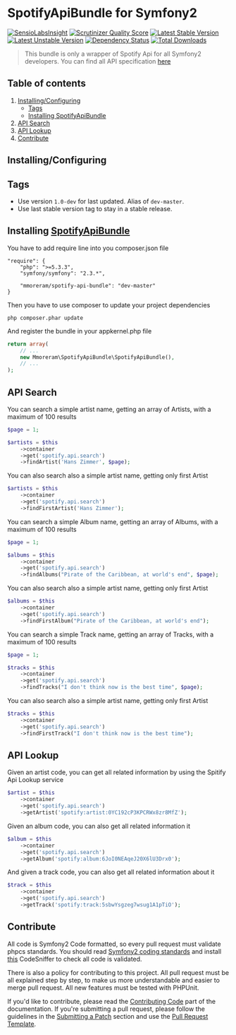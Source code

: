 SpotifyApiBundle for Symfony2
=====
[![SensioLabsInsight](https://insight.sensiolabs.com/projects/7980c1e5-b430-4264-8d30-d6e2ef68d0d8/mini.png)](https://insight.sensiolabs.com/projects/7980c1e5-b430-4264-8d30-d6e2ef68d0d8)
[![Scrutinizer Quality Score](https://scrutinizer-ci.com/g/mmoreram/SpotifyApiBundle/badges/quality-score.png?s=963c9aa24957514a35b451d215e4b82316f789ac)](https://scrutinizer-ci.com/g/mmoreram/SpotifyApiBundle/)
[![Latest Stable Version](https://poser.pugx.org/mmoreram/spotify-api-bundle/v/stable.png)](https://packagist.org/packages/mmoreram/gearman-bundle)
[![Latest Unstable Version](https://poser.pugx.org/mmoreram/spotify-api-bundle/v/unstable.png)](https://packagist.org/packages/mmoreram/gearman-bundle)
[![Dependency Status](https://www.versioneye.com/user/projects/52ab6d2b632bac54800000e3/badge.png)](https://www.versioneye.com/user/projects/52ab6d2b632bac54800000e3)
[![Total Downloads](https://poser.pugx.org/mmoreram/spotify-api-bundle/downloads.png)](https://packagist.org/packages/mmoreram/spotify-api-bundle)

> This bundle is only a wrapper of Spotify Api for all Symfony2 developers.
> You can find all API specification [here](https://developer.spotify.com/technologies/web-api/)

Table of contents
-----
1. [Installing/Configuring](#installingconfiguring)
    * [Tags](#tags)
    * [Installing SpotifyApiBundle](#installing-spotifyapibundle)
2. [API Search](#api-search)
3. [API Lookup](#api-lookup)
3. [Contribute](#contribute)

Installing/Configuring
---

## Tags

* Use version `1.0-dev` for last updated. Alias of `dev-master`.
* Use last stable version tag to stay in a stable release.

## Installing [SpotifyApiBundle](https://github.com/mmoreram/SpotifyApiBundle)

You have to add require line into you composer.json file

``` ỳml
"require": {
    "php": ">=5.3.3",
    "symfony/symfony": "2.3.*",

    "mmoreram/spotify-api-bundle": "dev-master"
}
```

Then you have to use composer to update your project dependencies

```
php composer.phar update
```

And register the bundle in your appkernel.php file

``` php
return array(
    // ...
    new Mmoreram\SpotifyApiBundle\SpotifyApiBundle(),
    // ...
);
```

API Search
---

You can search a simple artist name, getting an array of Artists, with a maximum of 100 results

``` php
$page = 1;

$artists = $this
    ->container
    ->get('spotify.api.search')
    ->findArtist('Hans Zimmer', $page);
```

You can also search also a simple artist name, getting only first Artist

``` php
$artists = $this
    ->container
    ->get('spotify.api.search')
    ->findFirstArtist('Hans Zimmer');
```

You can search a simple Album name, getting an array of Albums, with a maximum of 100 results

``` php
$page = 1;

$albums = $this
    ->container
    ->get('spotify.api.search')
    ->findAlbums("Pirate of the Caribbean, at world's end", $page);
```

You can also search also a simple artist name, getting only first Artist

``` php
$albums = $this
    ->container
    ->get('spotify.api.search')
    ->findFirstAlbum("Pirate of the Caribbean, at world's end");
```

You can search a simple Track name, getting an array of Tracks, with a maximum of 100 results

``` php
$page = 1;

$tracks = $this
    ->container
    ->get('spotify.api.search')
    ->findTracks("I don't think now is the best time", $page);
```

You can also search also a simple artist name, getting only first Artist

``` php
$tracks = $this
    ->container
    ->get('spotify.api.search')
    ->findFirstTrack("I don't think now is the best time");
```

API Lookup
---

Given an artist code, you can get all related information by using the Spitify Api Lookup service

``` php
$artist = $this
    ->container
    ->get('spotify.api.search')
    ->getArtist('spotify:artist:0YC192cP3KPCRWx8zr8MfZ');
```

Given an album code, you can also get all related information it

``` php
$album = $this
    ->container
    ->get('spotify.api.search')
    ->getAlbum('spotify:album:6JoI0NEAqeJ20X6lU3Drx0');
```

And given a track code, you can also get all related information about it

``` php
$track = $this
    ->container
    ->get('spotify.api.search')
    ->getTrack('spotify:track:5sbwYsgzeg7wsug1A1pTiO');
```


Contribute
-----

All code is Symfony2 Code formatted, so every pull request must validate phpcs standards.
You should read [Symfony2 coding standards](http://symfony.com/doc/current/contributing/code/standards.html) and install [this](https://github.com/opensky/Symfony2-coding-standard) CodeSniffer to check all code is validated.

There is also a policy for contributing to this project. All pull request must be all explained step by step, to make us more understandable and easier to merge pull request. All new features must be tested with PHPUnit.

If you'd like to contribute, please read the [Contributing Code][1] part of the documentation. If you're submitting a pull request, please follow the guidelines in the [Submitting a Patch][2] section and use the [Pull Request Template][3].

[1]: http://symfony.com/doc/current/contributing/code/index.html
[2]: http://symfony.com/doc/current/contributing/code/patches.html#check-list
[3]: http://symfony.com/doc/current/contributing/code/patches.html#make-a-pull-request
